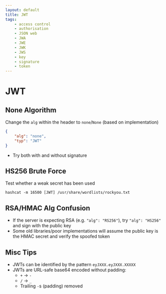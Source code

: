 ```yaml
---
layout: default
title: JWT
tags:
    - access control
    - authorisation
    - JSON web
    - JWA
    - JWE
    - JWK
    - JWS
    - key
    - signature
    - token
---
```

# JWT

## None Algorithm
Change the `alg` within the header to `none`/`None` (based on implementation)
```json
{
    "alg": "none",
    "typ": "JWT"
}
```
- Try both with and without signature

## HS256 Brute Force
Test whether a weak secret has been used
```shell
hashcat -m 16500 [JWT] /usr/share/wordlists/rockyou.txt
```

## RSA/HMAC Alg Confusion
- If the server is expecting RSA (e.g. `"alg": "RS256"`), try `"alg": "HS256"` and sign with the public key
- Some old libraries/poor implementations will assume the public key is the HMAC secret and verify the spoofed token

## Misc Tips
- JWTs can be identified by the pattern `eyJXXX.eyJXXX.XXXXX`
- JWTs are URL-safe base64 encoded without padding:
    - `+` → `-`
    - `/` → `_`
    - Trailing `-`s (padding) removed